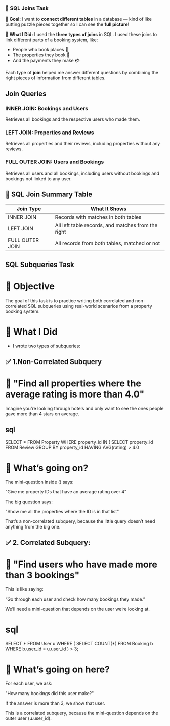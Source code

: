 ### 🧩 SQL Joins Task 

📌 **Goal:**
I want to **connect different tables** in a database — kind of like putting puzzle pieces together so I can see the **full picture**!

🧠 **What I Did:**
I used the **three types of joins** in SQL. I used these joins to link different parts of a booking system, like:

* People who book places 🧍
* The properties they book 🏡
* And the payments they make 💳

Each type of **join** helped me answer different questions by combining the right pieces of information from different tables.

## Join Queries

### INNER JOIN: Bookings and Users
Retrieves all bookings and the respective users who made them.

### LEFT JOIN: Properties and Reviews
Retrieves all properties and their reviews, including properties without any reviews.

### FULL OUTER JOIN: Users and Bookings
Retrieves all users and all bookings, including users without bookings and bookings not linked to any user.

## 🔗 SQL Join Summary Table

| Join Type        | What It Shows                                           |
|------------------|---------------------------------------------------------|
| INNER JOIN       | Records with matches in both tables                     |
| LEFT JOIN        | All left table records, and matches from the right      |
| FULL OUTER JOIN  | All records from both tables, matched or not            |



##  SQL Subqueries Task

# 📌 Objective

The goal of this task is to practice writing both correlated and non-correlated SQL subqueries using real-world scenarios from a property booking system.

# 🧠 What I Did
  * I wrote two types of subqueries:

## ✅ 1.Non-Correlated Subquery

# 🧠 "Find all properties where the average rating is more than 4.0"

Imagine you're looking through hotels and only want to see the ones people gave more than 4 stars on average.

## sql
SELECT * 
FROM Property
WHERE property_id IN (
    SELECT property_id
    FROM Review
    GROUP BY property_id
    HAVING AVG(rating) > 4.0

# 🧾 What’s going on?

The mini-question inside () says:

"Give me property IDs that have an average rating over 4"

The big question says:

"Show me all the properties where the ID is in that list"

That’s a non-correlated subquery, because the little query doesn’t need anything from the big one.


## ✅ 2. Correlated Subquery:

# 🧠 "Find users who have made more than 3 bookings"
This is like saying:

“Go through each user and check how many bookings they made.”

We’ll need a mini-question that depends on the user we’re looking at.

# sql
SELECT * 
FROM User u
WHERE (
    SELECT COUNT(*) 
    FROM Booking b 
    WHERE b.user_id = u.user_id
) > 3;

# 🧾 What’s going on here?

For each user, we ask:

"How many bookings did this user make?"

If the answer is more than 3, we show that user.

This is a correlated subquery, because the mini-question depends on the outer user (u.user_id).
